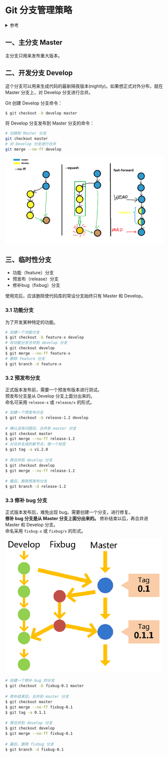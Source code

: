 # Git 分支管理策略

<details>
<summary>参考</summary>

- [git flow | github](https://github.com/nvie/gitflow/tree/develop)  
- [A successful Git branching model](https://nvie.com/posts/a-successful-git-branching-model/)  
- [Git 分支管理策略 | 阮一峰](http://www.ruanyifeng.com/blog/2012/07/git.html)  
- [Git 在团队中的最佳实践--如何正确使用 Git Flow](https://www.cnblogs.com/cnblogsfans/p/5075073.html)

</details>

## 一、主分支 Master

主分支只用来发布重大版本。

## 二、开发分支 Develop

这个分支可以用来生成代码的最新隔夜版本(nightly)。如果想正式对外分布，就在 Master 分支上，对 Develop 分支进行合并。  

Git 创建 Develop 分支命令：

```sh
$ git checkout -b develop master
```
将 Develop 分支发布到 Master 分支的命令：  
```sh
# 切换到 Master 分支
git checkout master
# 对 Develop 分支进行合并
git merge --no-ff develop
```

![git-merge.png](https://raw.githubusercontent.com/nonelittlesong/resources/master/images/gitlab/git-merge.png)  

## 三、临时性分支

- 功能（feature）分支  
- 预发布（release）分支  
- 修补bug（fixbug）分支  

使用完后，应该删除使代码库的常设分支始终只有 Master 和 Develop。

### 3.1 功能分支

为了开发某种特定的功能。  

```sh
# 创建一个功能分支
$ git checkout -b feature-x develop
# 将功能分支合并到 develop 分支
$ git checkout develop
$ git merge --no-ff feature-x
# 删除 feature 分支
$ git branch -d feature-x
```

### 3.2 预发布分支
正式版本发布前，需要一个预发布版本进行测试。  
预发布分支是从 Develop 分支上面分出来的。  
命名可采用 `release-x` 或 `release/x` 的形式。  

```sh
# 创建一个预发布分支
$ git checkout -b release-1.2 develop

# 确认没有问题后，合并到 master 分支
$ git checkout master
$ git merge --no-ff release-1.2
# 对合并生成的新节点，做一个标签
$ git tag -a v1.2.0

# 再合并到 develop 分支
$ git checkout develop
$ git merge --no-ff release-1.2

# 最后，删除预发布分支
$ git branch -d release-1.2
```

### 3.3 修补 bug 分支

正式版本发布后，难免出现 bug。需要创建一个分支，进行修复。  
**修补 bug 分支是从 Master 分支上面分出来的。** 修补结束以后，再合并进 Master 和 Develop 分支。  
命名采用 `fixbug-x` 或 `fixbug/x` 的形式。  

![fix-bug-flow](https://raw.githubusercontent.com/nonelittlesong/resources/master/images/gitlab/git-fix-bug.png)  

```sh
# 创建一个修补 bug 的分支
$ git checkout -b fixbug-0.1 master

# 修补结束后，合并到 master 分支
$ git checkout master
$ git merge --no-ff fixbug-0.1
$ git tag -a 0.1.1

# 再合并到 develop 分支
$ git checkout develop
$ git merge --no-ff fixbug-0.1

# 最后，删除 fixbug 分支
$ git branch -d fixbug-0.1
```
